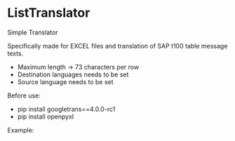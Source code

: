 # ListTranslator
Simple Translator

Specifically made for EXCEL files and translation of SAP t100 table message texts.
- Maximum length -> 73 characters per row
- Destination languages needs to be set
- Source language needs to be set

Before use:
- pip install googletrans==4.0.0-rc1
- pip install openpyxl

Example:
